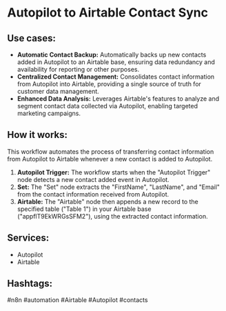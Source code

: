 # Autopilot to Airtable Contact Sync

## Use cases:

*   **Automatic Contact Backup:** Automatically backs up new contacts added in Autopilot to an Airtable base, ensuring data redundancy and availability for reporting or other purposes.
*   **Centralized Contact Management:** Consolidates contact information from Autopilot into Airtable, providing a single source of truth for customer data management.
*   **Enhanced Data Analysis:** Leverages Airtable's features to analyze and segment contact data collected via Autopilot, enabling targeted marketing campaigns.

## How it works:

This workflow automates the process of transferring contact information from Autopilot to Airtable whenever a new contact is added to Autopilot.

1.  **Autopilot Trigger:** The workflow starts when the "Autopilot Trigger" node detects a new contact added event in Autopilot.
2.  **Set:** The "Set" node extracts the "FirstName", "LastName", and "Email" from the contact information received from Autopilot.
3.  **Airtable:** The "Airtable" node then appends a new record to the specified table ("Table 1") in your Airtable base ("appflT9EkWRGsSFM2"), using the extracted contact information.

## Services:

*   Autopilot
*   Airtable

## Hashtags:

#n8n #automation #Airtable #Autopilot #contacts
